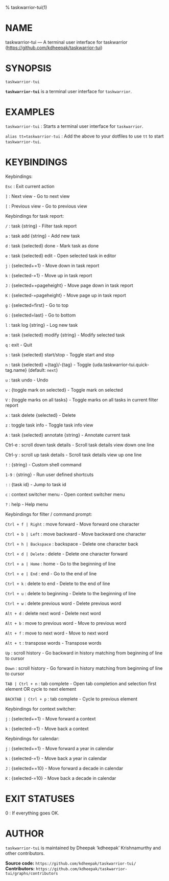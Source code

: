 % taskwarrior-tui(1)

<!-- This is the taskwarrior-tui(1) man page, written in Markdown. -->
<!-- To generate the roff version, run `just man`, -->
<!-- and the man page will appear in the ‘target’ directory. -->


NAME
====

taskwarrior-tui — A terminal user interface for taskwarrior (https://github.com/kdheepak/taskwarrior-tui)


SYNOPSIS
========

`taskwarrior-tui`

**`taskwarrior-tui`** is a terminal user interface for `taskwarrior`.


EXAMPLES
========

`taskwarrior-tui`
: Starts a terminal user interface for `taskwarrior`.

`alias tt=taskwarrior-tui`
: Add the above to your dotfiles to use `tt` to start `taskwarrior-tui`.

KEYBINDINGS
===========


Keybindings:

`Esc`
: Exit current action

`]`
: Next view                         - Go to next view

`[`
: Previous view                     - Go to previous view


Keybindings for task report:

`/`
: task {string}                     - Filter task report

`a`
: task add {string}                 - Add new task

`d`
: task {selected} done              - Mark task as done

`e`
: task {selected} edit              - Open selected task in editor

`j`
: {selected+=1}                     - Move down in task report

`k`
: {selected-=1}                     - Move up in task report

`J`
: {selected+=pageheight}            - Move page down in task report

`K`
: {selected-=pageheight}            - Move page up in task report

`g`
: {selected=first}                  - Go to top

`G`
: {selected=last}                   - Go to bottom

`l`
: task log {string}                 - Log new task

`m`
: task {selected} modify {string}   - Modify selected task

`q`
: exit                              - Quit

`s`
: task {selected} start/stop        - Toggle start and stop

`n`
: task {selected} +{tag}/-{tag}     - Toggle {uda.taskwarrior-tui.quick-tag.name} (default: `next`)

`u`
: task undo                         - Undo

`v`
: {toggle mark on selected}         - Toggle mark on selected

`V`
: {toggle marks on all tasks}       - Toggle marks on all tasks in current filter report

`x`
: task delete {selected}            - Delete

`z`
: toggle task info                  - Toggle task info view

`A`
: task {selected} annotate {string} - Annotate current task

Ctrl-e
: scroll down task details          - Scroll task details view down one line

Ctrl-y
: scroll up task details            - Scroll task details view up one line


`!`
: {string}                          - Custom shell command

`1-9`
: {string}                          - Run user defined shortcuts

`:`
: {task id}                         - Jump to task id

`c`
: context switcher menu             - Open context switcher menu

`?`
: help                              - Help menu


Keybindings for filter / command prompt:

`Ctrl + f | Right`
: move forward                      - Move forward one character

`Ctrl + b | Left`
: move backward                     - Move backward one character

`Ctrl + h | Backspace`
: backspace                         - Delete one character back

`Ctrl + d | Delete`
: delete                            - Delete one character forward

`Ctrl + a | Home`
: home                              - Go to the beginning of line

`Ctrl + e | End`
: end                               - Go to the end of line

`Ctrl + k`
: delete to end                     - Delete to the end of line

`Ctrl + u`
: delete to beginning               - Delete to the beginning of line

`Ctrl + w`
: delete previous word              - Delete previous word

`Alt + d`
: delete next word                  - Delete next word

`Alt + b`
: move to previous word             - Move to previous word

`Alt + f`
: move to next word                 - Move to next word

`Alt + t`
: transpose words                   - Transpose words

`Up`
: scroll history                    - Go backward in history matching from beginning of line to cursor

`Down`
: scroll history                    - Go forward in history matching from beginning of line to cursor

`TAB | Ctrl + n`
: tab complete                      - Open tab completion and selection first element OR cycle to next element

`BACKTAB | Ctrl + p`
: tab complete                      - Cycle to previous element


Keybindings for context switcher:

`j`
: {selected+=1}                     - Move forward a context

`k`
: {selected-=1}                     - Move back a context


Keybindings for calendar:

`j`
: {selected+=1}                     - Move forward a year in calendar

`k`
: {selected-=1}                     - Move back a year in calendar

`J`
: {selected+=10}                    - Move forward a decade in calendar

`K`
: {selected-=10}                    - Move back a decade in calendar

EXIT STATUSES
=============

0
: If everything goes OK.


AUTHOR
======

`taskwarrior-tui` is maintained by Dheepak ‘kdheepak’ Krishnamurthy and other contributors.

**Source code:** `https://github.com/kdheepak/taskwarrior-tui/` \
**Contributors:** `https://github.com/kdheepak/taskwarrior-tui/graphs/contributors`
